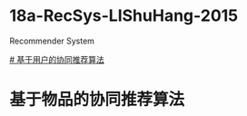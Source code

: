 # 18a-RecSys-LIShuHang-2015
Recommender System

[# 基于用户的协同推荐算法](https://github.com/m-L-0/18a-RecSys-LIShuHang-2015/blob/master/userCF.py)

# 基于物品的协同推荐算法

